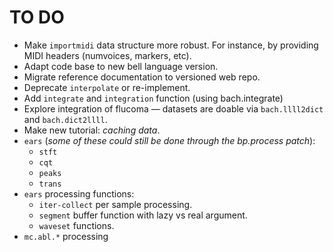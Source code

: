 # TO DO

- Make `importmidi` data structure more robust. For instance, by providing MIDI headers (numvoices, markers, etc).
- Adapt code base to new bell language version.
- Migrate reference documentation to versioned web repo.
- Deprecate `interpolate` or re-implement.
- Add `integrate` and `integration` function (using bach.integrate)
- Explore integration of flucoma — datasets are doable via `bach.llll2dict` and `bach.dict2llll`.
- Make new tutorial: _caching data_.
- `ears` (*some of these could still be done through the bp.process patch*):
  - `stft`
  - `cqt`
  - `peaks`
  - `trans`
- `ears` processing functions:
  - `iter-collect` per sample processing.
  - `segment` buffer function with lazy vs real argument.
  - `waveset` functions.
- `mc.abl.*` processing
